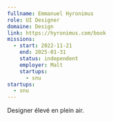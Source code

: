 ```yaml
---
fullname: Emmanuel Hyronimus
role: UI Designer
domaine: Design
link: https://hyronimus.com/book
missions:
  - start: 2022-11-21
    end: 2025-01-31
    status: independent
    employer: Malt
    startups:
      - snu
startups:
  - snu
---
```

Designer élevé en plein air.